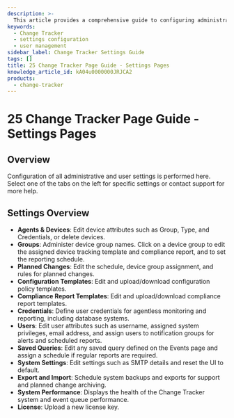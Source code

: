 ```yaml
---
description: >-
  This article provides a comprehensive guide to configuring administrative and user settings in the Change Tracker application.
keywords:
  - Change Tracker
  - settings configuration
  - user management
sidebar_label: Change Tracker Settings Guide
tags: []
title: 25 Change Tracker Page Guide - Settings Pages
knowledge_article_id: kA04u0000000JRJCA2
products:
  - change-tracker
---
```


# 25 Change Tracker Page Guide - Settings Pages

## Overview

Configuration of all administrative and user settings is performed here. Select one of the tabs on the left for specific settings or contact support for more help.

## Settings Overview

- **Agents & Devices**: Edit device attributes such as Group, Type, and Credentials, or delete devices.
- **Groups**: Administer device group names. Click on a device group to edit the assigned device tracking template and compliance report, and to set the reporting schedule.
- **Planned Changes**: Edit the schedule, device group assignment, and rules for planned changes.
- **Configuration Templates**: Edit and upload/download configuration policy templates.
- **Compliance Report Templates**: Edit and upload/download compliance report templates.
- **Credentials**: Define user credentials for agentless monitoring and reporting, including database systems.
- **Users**: Edit user attributes such as username, assigned system privileges, email address, and assign users to notification groups for alerts and scheduled reports.
- **Saved Queries**: Edit any saved query defined on the Events page and assign a schedule if regular reports are required.
- **System Settings**: Edit settings such as SMTP details and reset the UI to default.
- **Export and Import**: Schedule system backups and exports for support and planned change archiving.
- **System Performance**: Displays the health of the Change Tracker system and event queue performance.
- **License**: Upload a new license key.